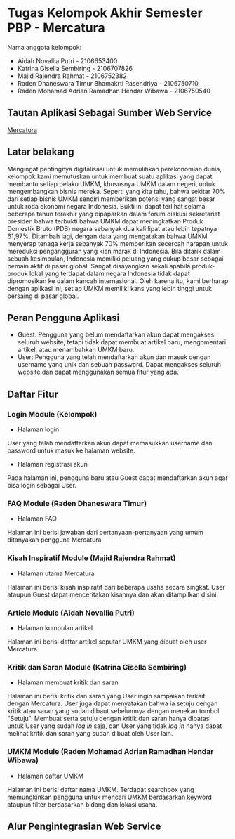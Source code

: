 # Tugas Kelompok Akhir Semester PBP - Mercatura

Nama anggota kelompok:
- Aidah Novallia Putri - 2106653400
- Katrina Gisella Sembiring - 2106707826
- Majid Rajendra Rahmat - 2106752382
- Raden Dhaneswara Timur Bhamakrti Rasendriya - 2106750710
- Raden Mohamad Adrian Ramadhan Hendar Wibawa - 2106750540

## Tautan Aplikasi Sebagai Sumber Web Service
[Mercatura](https://mercatura-id.up.railway.app)

## Latar belakang
Mengingat pentingnya digitalisasi untuk memulihkan perekonomian dunia, kelompok kami memutuskan untuk membuat suatu aplikasi yang dapat membantu setiap pelaku UMKM, khususnya UMKM dalam negeri, untuk mengembangkan bisnis mereka. Seperti yang kita tahu, bahwa sekitar 70% dari setiap bisnis UMKM sendiri memberikan potensi yang sangat besar untuk roda ekonomi negara Indonesia. Bukti ini dapat terlihat selama beberapa tahun terakhir yang dipaparkan dalam forum diskusi sekretariat presiden bahwa terbukti bahwa UMKM dapat meningkatkan Produk Domestik Bruto (PDB) negara sebanyak dua kali lipat atau lebih tepatnya 61,97%. Ditambah lagi, dengan data yang mengatakan bahwa UMKM menyerap tenaga kerja sebanyak 70% memberikan secercah harapan untuk mereduksi pengangguran yang kian marak di Indonesia. Bila ditarik dalam sebuah kesimpulan, Indonesia memiliki peluang yang cukup besar sebagai pemain aktif di pasar global. Sangat disayangkan sekali apabila produk-produk lokal yang terdapat dalam negara Indonesia tidak dapat dipromosikan ke dalam kancah internasional. Oleh karena itu, kami berharap dengan aplikasi ini, setiap UMKM memiliki kans yang lebih tinggi  untuk bersaing di pasar global. 

## Peran Pengguna Aplikasi
- Guest: Pengguna yang belum mendaftarkan akun dapat mengakses seluruh website, tetapi tidak dapat membuat artikel baru, mengomentari artikel, atau menambahkan UMKM baru.
- User: Pengguna yang telah mendaftarkan akun dan masuk dengan username yang unik dan sebuah password. Dapat mengakses seluruh website dan dapat menggunakan semua fitur yang ada.


## Daftar Fitur

### Login Module (Kelompok)

- Halaman login

User yang telah mendaftarkan akun dapat memasukkan username dan password untuk masuk ke halaman website.

- Halaman registrasi akun

Pada halaman ini, pengguna baru atau Guest dapat mendaftarkan akun agar bisa login sebagai User.

### FAQ Module (Raden Dhaneswara Timur)

- Halaman FAQ

Halaman ini berisi jawaban dari pertanyaan-pertanyaan yang umum ditanyakan pengguna Mercatura

### Kisah Inspiratif Module (Majid Rajendra Rahmat)
- Halaman utama Mercatura

Halaman ini berisi kisah inspiratif dari beberapa usaha secara singkat. User ataupun Guest dapat menceritakan kisahnya dan akan ditampilkan disini.

### Article Module (Aidah Novallia Putri)
- Halaman kumpulan artikel

Halaman ini berisi daftar artikel seputar UMKM yang dibuat oleh user Mercatura.


### Kritik dan Saran Module (Katrina Gisella Sembiring)
- Halaman membuat kritik dan saran

Halaman ini berisi kritik dan saran yang User ingin sampaikan terkait dengan Mercatura. User juga dapat menyatakan bahwa ia setuju dengan kritik atau saran yang sudah dibaut sebelumnya dengan menekan tombol "Setuju". Membuat serta setuju dengan kritik dan saran hanya dibatasi untuk User yang sudah _log in_ saja, dan User yang tidak _log in_ hanya dapat melihat kritik dan saran yang sudah dibuat oleh User lain. 

### UMKM Module (Raden Mohamad Adrian Ramadhan Hendar Wibawa)
- Halaman daftar UMKM

Halaman ini berisi daftar nama UMKM. Terdapat searchbox yang memungkinkan pengguna untuk mencari UMKM berdasarkan keyword ataupun filter berdasarkan bidang dan lokasi usaha. 


## Alur Pengintegrasian Web Service


